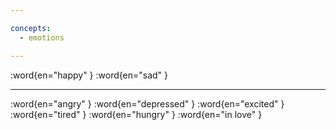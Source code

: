 ```yaml
---

concepts:
  - emotions

---
```


:word{en="happy" }
:word{en="sad" }

--------------------------------------------------

:word{en="angry" }
:word{en="depressed" }
:word{en="excited" }
:word{en="tired" }
:word{en="hungry" }
:word{en="in love" }
